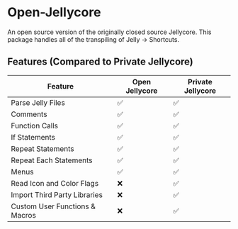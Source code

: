 # Open-Jellycore

An open source version of the originally closed source Jellycore. This package handles all of the transpiling of Jelly -> Shortcuts.

## Features (Compared to Private Jellycore)
| Feature                        | Open Jellycore | Private Jellycore |
| ------------------------------ | -------------- | ----------------- |
| Parse Jelly Files              | ✅             | ✅                |
| Comments                       | ✅             | ✅                |
| Function Calls                 | ✅             | ✅                |
| If Statements                  | ✅             | ✅                |
| Repeat Statements              | ✅             | ✅                |
| Repeat Each Statements         | ✅             | ✅                |
| Menus                          | ✅             | ✅                |
| Read Icon and Color Flags      | ❌             | ✅                |
| Import Third Party Libraries   | ❌             | ✅                |
| Custom User Functions & Macros | ❌             | ✅                |

